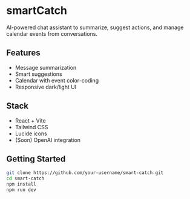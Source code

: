 # smartCatch

AI-powered chat assistant to summarize, suggest actions, and manage calendar events from conversations.

## Features
- Message summarization
- Smart suggestions
- Calendar with event color-coding
- Responsive dark/light UI

## Stack
- React + Vite
- Tailwind CSS
- Lucide icons
- (Soon) OpenAI integration

## Getting Started

```bash
git clone https://github.com/your-username/smart-catch.git
cd smart-catch
npm install
npm run dev
